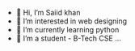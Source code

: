 - 👋 Hi, I’m Saiid khan
- 👀 I’m interested in web designing
- 🌱 I’m currently learning python
- 💞️ I’m a student - B-Tech CSE ...


<!---
sajid32892/sajid32892 is a ✨ special ✨ repository because its `README.md` (this file) appears on your GitHub profile.
You can click the Preview link to take a look at your changes.
--->
